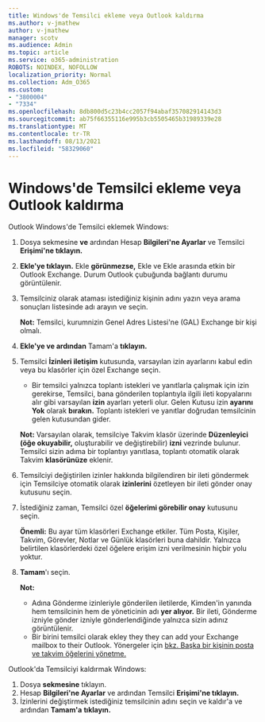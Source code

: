 ```yaml
---
title: Windows'de Temsilci ekleme veya Outlook kaldırma
ms.author: v-jmathew
author: v-jmathew
manager: scotv
ms.audience: Admin
ms.topic: article
ms.service: o365-administration
ROBOTS: NOINDEX, NOFOLLOW
localization_priority: Normal
ms.collection: Adm_O365
ms.custom:
- "3800004"
- "7334"
ms.openlocfilehash: 8db800d5c23b4cc2057f94abaf357082914143d3
ms.sourcegitcommit: ab75f66355116e995b3cb5505465b31989339e28
ms.translationtype: MT
ms.contentlocale: tr-TR
ms.lasthandoff: 08/13/2021
ms.locfileid: "58329060"
---
```

# <a name="how-to-add-or-remove-a-delegate-in-outlook-for-windows"></a>Windows'de Temsilci ekleme veya Outlook kaldırma

Outlook Windows'de Temsilci eklemek Windows: 

1. Dosya sekmesine **ve** ardından Hesap **Bilgileri'ne Ayarlar** ve Temsilci **Erişimi'ne tıklayın.**
2. **Ekle'ye tıklayın.** Ekle **görünmezse,** Ekle ve Ekle arasında etkin bir Outlook Exchange. Durum Outlook çubuğunda bağlantı durumu görüntülenir.
3. Temsilciniz olarak ataması istediğiniz kişinin adını yazın veya arama sonuçları listesinde adı arayın ve seçin.

    **Not:** Temsilci, kurumnizin Genel Adres Listesi'ne (GAL) Exchange bir kişi olmalı.
4. **Ekle'ye ve ardından** Tamam'a **tıklayın.**
5. Temsilci **İzinleri iletişim** kutusunda, varsayılan izin ayarlarını kabul edin veya bu klasörler için özel Exchange seçin.

    - Bir temsilci yalnızca toplantı istekleri ve yanıtlarla çalışmak için izin gerekirse, Temsilci, bana gönderilen toplantıyla ilgili ileti kopyalarını alır gibi varsayılan **izin** ayarları yeterli olur. Gelen Kutusu izin **ayarını Yok** olarak **bırakın.** Toplantı istekleri ve yanıtlar doğrudan temsilcinin gelen kutusundan gider.

    **Not:** Varsayılan olarak, temsilciye Takvim klasör üzerinde **Düzenleyici (öğe okuyabilir,** oluşturabilir ve değiştirebilir) **izni** vezrinde bulunur. Temsilci sizin adıma bir toplantıyı yanıtlasa, toplantı otomatik olarak Takvim **klasörünüze** eklenir.

5. Temsilciyi değiştirilen izinler hakkında bilgilendiren bir ileti göndermek için Temsilciye otomatik olarak **izinlerini** özetleyen bir ileti gönder onay kutusunu seçin.
6. İstediğiniz zaman, Temsilci özel **öğelerimi görebilir onay** kutusunu seçin.

    **Önemli:** Bu ayar tüm klasörleri Exchange etkiler. Tüm Posta, Kişiler, Takvim, Görevler, Notlar ve Günlük klasörleri buna dahildir. Yalnızca belirtilen klasörlerdeki özel öğelere erişim izni verilmesinin hiçbir yolu yoktur.

7. **Tamam**'ı seçin.

    **Not:**
    - Adına Gönderme izinleriyle gönderilen iletilerde, Kimden'in yanında hem temsilcinin hem de yöneticinin adı **yer alıyor.** Bir ileti, Gönderme izniyle gönder izniyle gönderlendiğinde yalnızca sizin adınız görüntülenir.
    - Bir birini temsilci olarak ekley they they can add your Exchange mailbox to their Outlook. Yönergeler için [bkz. Başka bir kişinin posta ve takvim öğelerini yönetme.](https://support.microsoft.com/office/manage-another-person-s-mail-and-calendar-items-afb79d6b-2967-43b9-a944-a6b953190af5)

Outlook'da Temsilciyi kaldırmak Windows:

1. Dosya **sekmesine** tıklayın.
2. Hesap **Bilgileri'ne Ayarlar** ve ardından Temsilci **Erişimi'ne tıklayın.**
3. İzinlerini değiştirmek istediğiniz temsilcinin adını seçin ve kaldır'a ve ardından **Tamam'a** **tıklayın.**
